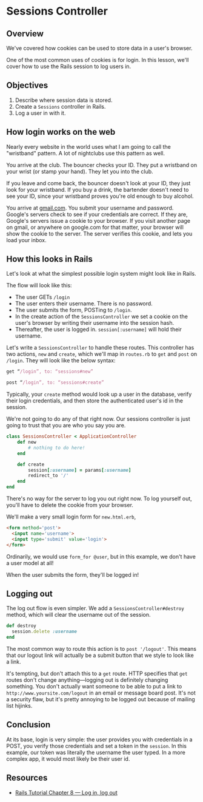 # Sessions Controller

## Overview

We've covered how cookies can be used to store data in a user's browser.

One of the most common uses of cookies is for login. In this lesson, we'll cover how to use the Rails session to log users in.

## Objectives
  1. Describe where session data is stored.
  2. Create a `Sessions` controller in Rails.
  2. Log a user in with it.

## How login works on the web

Nearly every website in the world uses what I am going to call the "wristband" pattern. A lot of nightclubs use this pattern as well.

You arrive at the club. The bouncer checks your ID. They put a wristband on your wrist (or stamp your hand). They let you into the club.

If you leave and come back, the bouncer doesn't look at your ID, they just look for your wristband. If you buy a drink, the bartender doesn't need to see your ID, since your wristband proves you're old enough to buy alcohol.

You arrive at [gmail.com](http://mail.google.com). You submit your username and password. Google's servers check to see if your credentials are correct. If they are, Google's servers issue a cookie to your browser. If you visit another page on gmail, or anywhere on google.com for that matter, your browser will show the cookie to the server. The server verifies this cookie, and lets you load your inbox.

## How this looks in Rails

Let's look at what the simplest possible login system might look like in Rails.

The flow will look like this:

   * The user GETs `/login`
   * The user enters their username. There is no password.
   * The user submits the form, POSTing to `/login`.
   * In the create action of the `SessionsController` we set a cookie on the user's browser by writing their username into the session hash.
   * Thereafter, the user is logged in. `session[:username]` will hold their username.

Let's write a `SessionsController` to handle these routes. This controller has two actions, `new` and `create`, which we'll map in `routes.rb` to `get` and `post` on `/login`. They will look like the below syntax:

```ruby
get “/login”, to: “sessions#new”
```
```ruby
post “/login”, to: “sessions#create”
```

Typically, your `create` method would look up a user in the database, verify their login credentials, and then store the authenticated user's id in the session.

We're not going to do any of that right now. Our sessions controller is just going to trust that you are who you say you are.

```ruby
class SessionsController < ApplicationController
	def new
		# nothing to do here!
	end

	def create
		session[:username] = params[:username]
		redirect_to '/'
	end
end
```

There's no way for the server to log you out right now. To log yourself out, you'll have to delete the cookie from your browser.

We'll make a very small login form for `new.html.erb`,

```html
<form method='post'>
  <input name='username'>
  <input type='submit' value='login'>
</form>
```

Ordinarily, we would use `form_for @user`, but in this example, we don't have a user model at all!

When the user submits the form, they'll be logged in!

## Logging out

The log out flow is even simpler. We add a `SessionsController#destroy` method, which will clear the username out of the session.

```ruby
def destroy
  session.delete :username
end
```

The most common way to route this action is to `post '/logout'`. This means that our logout link will actually be a submit button that we style to look like a link.

It's tempting, but don't attach this to a `get` route. HTTP specifies that `get` routes don't change anything—logging out is definitely changing something. You don't actually want someone to be able to put a link to `http://www.yoursite.com/logout` in an email or message board post. It's not a security flaw, but it's pretty annoying to be logged out because of mailing list hijinks.

## Conclusion

At its base, login is very simple: the user provides you with credentials in a POST, you verify those credentials and set a token in the `session`. In this example, our token was literally the username the user typed. In a more complex app, it would most likely be their user id.

## Resources
  * [Rails Tutorial Chapter 8 — Log in, log out](https://www.railstutorial.org/book/basic_login)

